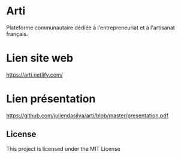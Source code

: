 # Arti
Plateforme communautaire dédiée à l'entrepreneuriat et à l'artisanat français.

# Lien site web
https://arti.netlify.com/

# Lien présentation
https://github.com/juliendasilva/arti/blob/master/presentation.pdf

## License

This project is licensed under the MIT License